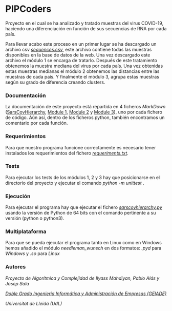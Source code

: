 # PIPCoders
Proyecto en el cual se ha analizado y tratado muestras del virus COVID-19, haciendo una diferenciación en función de 
sus secuencias de RNA por cada país.

Para llevar acabo este proceso en un primer lugar se ha descargado un archivo csv [*sequences.csv*](data/sequences.csv), este archivo contiene 
todas las muestras disponibles en la base de datos de la web. Una vez descargado este archivo el módulo 1 se encarga de tratarlo. 
Después de este tratamiento obtenemos la muestra mediana del virus por cada país. Una vez obtenidas estas muestras medianas el 
módulo 2 obtenemos las distancias entre las muestras de cada país. Y finalmente el módulo 3, agrupa estas muestras según su grado
de diferencia creando clusters.

### Documentación
La documentación de este proyecto está repartida en 4 ficheros *MarkDown* ([SarsCovHierarchy](documentation/sarscovhierarchy.md), [Module 1](documentation/module1.md), 
[Module 2](documentation/module2.md) y [Module 3](documentation/module3.md)), uno por cada fichero de código. 
Aún así, dentro de los ficheros python, también encontramos un comentario por cada función.


### Requerimientos
Para que nuestro programa funcione correctamente es necesario tener instalados los requerimientos del fichero
[*requeriments.txt*](requirements.txt).

### Tests
Para ejecutar los tests de los módulos 1, 2 y 3 hay que posicionarse en el directorio del proyecto y ejecutar 
el comando *python -m unittest* .

### Ejecución
Para ejecutar el programa hay que ejecutar el fichero [*sarscovhierarchy.py*](sarscovhierarchy.py) usando la versión de 
Python de 64 bits con el comando pertinente a su versión (python o python3).

### Multiplataforma
Para que se pueda ejecutar el programa tanto en Linux como en Windows hemos añadido el módulo *needleman_wunsch* 
en dos formatos: *.pyd* para *Windows* y *.so* para *Linux* 

### Autores
*Proyecto de Algorítmica y Complejidad de Ilyass Mahdiyan, Pablo Alás y Josep Sala*

*[Doble Grado Ingeniería Informática y Administración de Empresas (GEIADE)](http://www.doblegrauinformaticaiade.udl.cat/es)*

*Universitat de Lleida (UdL)*



